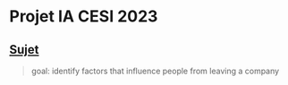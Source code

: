 # Projet IA CESI 2023

## [Sujet](https://moodle-ingenieurs.cesi.fr/pluginfile.php/582459/mod_resource/content/2/co/Projet.html)

> goal: identify factors that influence people from leaving a company
